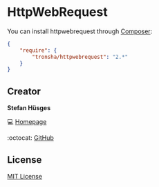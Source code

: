 HttpWebRequest
==============

You can install httpwebrequest through [Composer][3]:

```json
{
    "require": {
        "tronsha/httpwebrequest": "2.*"
    }
}
```

## Creator

**Stefan Hüsges**

:computer: [Homepage][1]

:octocat: [GitHub][2]

## License

[MIT License](LICENSE)

[1]: http://www.mpcx.net
[2]: https://github.com/tronsha
[3]: https://getcomposer.org/
[4]: https://packagist.org/
